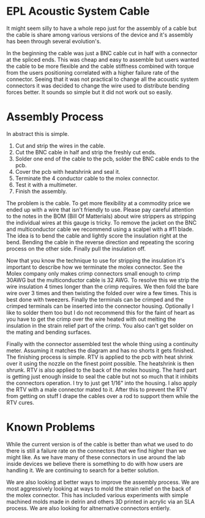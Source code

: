EPL Acoustic System Cable
===================================

It might seem silly to have a whole repo just for the assembly of a cable but the cable is share among various versions of the device and it's assembly has been through several evolution's.

In the beginning the cable was just a BNC cable cut in half with a connector at the spliced ends. This was cheap and easy to assemble but users wanted the cable to be more flexible and the cable stiffness combined with torque from the users positioning correlated with a higher failure rate of the connector. Seeing that it was not practical to change all the acoustic system connectors it was decided to change the wire used to distribute bending forces better. It sounds so simple but it did not work out so easily. 

Assembly Process
===================================

In abstract this is simple.
1. Cut and strip the wires in the cable.
2. Cut the BNC cable in half and strip the freshly cut ends.
3. Solder one end of the cable to the pcb, solder the BNC cable ends to the pcb.
4. Cover the pcb with heatshrink and seal it.
5. Terminate the 4 conductor cable to the molex connector.
6. Test it with a multimeter.
7. Finish the assembly.

The problem is the cable. To get more flexibility at a commodity price we ended up with a wire that isn't friendly to use. Please pay careful attention to the notes in the BOM (Bill Of Matterials) about wire strippers as stripping the individual wires at this gauge is tricky. To remove the jacket on the BNC and multiconductor cable we recommend using a scalpel with a #11 blade. The idea is to bend the cable and lightly score the insulation right at the bend. Bending the cable in the reverse direction and repeating the scoring process on the other side. Finally pull the insulation off. 

Now that you know the technique to use for stripping the insulation it's important to describe how we terminate the molex connector. See the Molex company only makes crimp connectors small enough to crimp 30AWG but the multiconductor cable is 32 AWG. To resolve this we strip the wire insulation 4 times longer than the crimp requires. We then fold the bare wire over 3 times and then twisting the folded over wire a few times. This is best done with tweezers. Finally the terminals can be crimped and the crimped terminals can be inserted into the connector housing. Optionally I like to solder them too but I do not recommend this for the faint of heart as you have to get the crimp over the wire heated with out melting the insulation in the strain relief part of the crimp. You also can't get solder on the mating and bending surfaces.

Finally with the connector assembled test the whole thing using a continuity meter. Assuming it matches the diagram and has no shorts it gets finished. The finishing process is simple. RTV is applied to the pcb with heat shrink over it using the nozzle on the finest point possible. The heatshrink is then shrunk. RTV is also applied to the back of the molex housing. The hard part is getting just enough inside to seal the cable but not so much that it inhibits the connectors operation. I try to just get 1/16" into the housing. I also apply the RTV with a male connector mated to it. After this to prevent the RTV from getting on stuff I drape the cables over a rod to support them while the RTV cures.

Known Problems
===================================

While the current version is of the cable is better than what we used to do there is still a failure rate on the connectors that we find higher than we might like. As we have many of these connectors in use around the lab inside devices we believe there is something to do with how users are handling it. We are continuing to search for a better solution.

We are also looking at better ways to improve the assembly process. We are most aggressively looking at ways to mold the strain relief on the back of the molex connector. This has included various experiments with simple machined molds made in delrin and others 3D printed in acrylic via an SLA process. We are also looking for altnernative connectors entierly.


